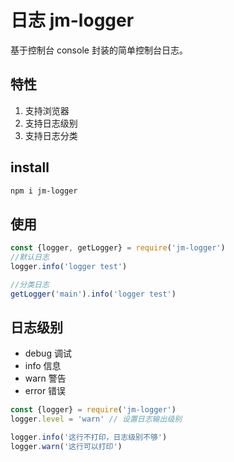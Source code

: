 # 日志 jm-logger

基于控制台 console 封装的简单控制台日志。

## 特性

1. 支持浏览器
1. 支持日志级别
1. 支持日志分类


## install

```bash
npm i jm-logger
```

## 使用

```javascript
const {logger, getLogger} = require('jm-logger')
//默认日志
logger.info('logger test')

//分类日志
getLogger('main').info('logger test')
```

## 日志级别

- debug 调试
- info 信息
- warn 警告
- error 错误

```javascript
const {logger} = require('jm-logger')
logger.level = 'warn' // 设置日志输出级别

logger.info('这行不打印，日志级别不够')
logger.warn('这行可以打印')
```